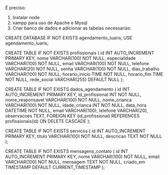 É preciso:

1. Instalar node
2. xampp para uso de Apache e Mysql
3. Criar banco de dados e adicionar as tabelas necessarias:

CREATE DATABASE IF NOT EXISTS agendamento_luaris;
USE agendamento_luaris;



CREATE TABLE IF NOT EXISTS profissionais (
  id INT AUTO_INCREMENT PRIMARY KEY,
  nome VARCHAR(100) NOT NULL,
  especialidade VARCHAR(100) NOT NULL,
  email VARCHAR(100) NOT NULL,
  telefone VARCHAR(20) NOT NULL,
  senha VARCHAR(100) NOT NULL,
  dias_trabalho VARCHAR(100) NOT NULL,
  horario_inicio TIME NOT NULL,
  horario_fim TIME NOT NULL,
  rede_social VARCHAR(255) DEFAULT NULL
);


CREATE TABLE IF NOT EXISTS dados_agendamento (
  id INT AUTO_INCREMENT PRIMARY KEY,
  id_profissional INT NOT NULL,
  nome_responsavel VARCHAR(100) NOT NULL,
  nome_crianca VARCHAR(100) NOT NULL,
  idade_crianca INT NOT NULL,
  data_hora DATETIME NOT NULL,
  email VARCHAR(100),
  telefone VARCHAR(20),
  observacoes TEXT,
  FOREIGN KEY (id_profissional) REFERENCES profissionais(id)
    ON DELETE CASCADE
);


CREATE TABLE IF NOT EXISTS servicos (
  id INT AUTO_INCREMENT PRIMARY KEY,
  titulo VARCHAR(100) NOT NULL,
  descricao TEXT NOT NULL
);




CREATE TABLE IF NOT EXISTS mensagens_contato (
  id INT AUTO_INCREMENT PRIMARY KEY,
  nome VARCHAR(100) NOT NULL,
  email VARCHAR(100) NOT NULL,
  mensagem TEXT NOT NULL,
  criado_em TIMESTAMP DEFAULT CURRENT_TIMESTAMP
);


